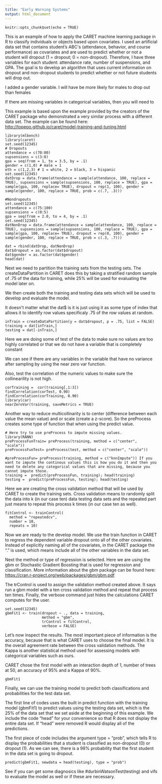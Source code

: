 ```yaml
---
title: "Early Warning Systems"
output: html_document
---
```


```{r setup, include=FALSE}
knitr::opts_chunk$set(echo = TRUE)
```
This is an example of how to apply the CARET machine learning package in R to classify individuals or objects based upon covariates. I used an artificial data set that contains student’s ABC's (attendance, behavior, and course performance) as covariates and are used to predict whether or not a student will dropout (1 = dropout; 0 = non-dropout).  Therefore, I have three variables for each student: attendance rate, number of suspensions, and GPA. The goal is to develop an algorithm that uses current information on dropout and non-dropout students to predict whether or not future students will drop out.

I added a gender variable.  I will have be more likely for males to drop out than females

If there are missing variables in categorical variables, then you will need to 

This example is based upon the example provided by the creators of the CARET package who demonstrated a very similar process with a different data set. The example can be found here: http://topepo.github.io/caret/model-training-and-tuning.html
```{r, message=FALSE, warning=FALSE, echo=FALSE}
library(mlbench)
library(caret)
set.seed(12345)
# Dropouts
attendance = c(70:80)
supsensions = c(3:8)
gpa = seq(from = 1, to = 3.5, by = .1)
gender = c(1,0) # male = 1
eth = c(1,2,3) # 1 = white, 2 = black, 3 = hispanic
set.seed(12345)
datDrop = data.frame(attendance = sample(attendance, 100, replace = TRUE), supsensions = sample(supsensions, 100, replace = TRUE), gpa = sample(gpa, 100, replace= TRUE), dropout = rep(1, 100), gender = sample(gender, 100, replace = TRUE, prob = c(.7, .3)))

#Nondropouts
set.seed(12345)
attendance = c(75:100)
supsensions = c(0:5)
gpa = seq(from = 2.0, to = 4, by = .1)
set.seed(12345)
datNonDrop = data.frame(attendance = sample(attendance, 100, replace = TRUE), supsensions = sample(supsensions, 100, replace = TRUE), gpa = sample(gpa, 100, replace= TRUE), dropout = rep(0, 100), gender = sample(gender, 100, replace = TRUE, prob = c(.3, .7)))

dat = rbind(datDrop, datNonDrop)
dat$dropout = as.factor(dat$dropout)
dat$gender = as.factor(dat$gender)
head(dat)

```
Next we need to partition the training sets from the testing sets. The createDataPartition in CARET does this by taking a stratified random sample of .75 of the data for training, while 25% will be used for evaluating the model later on.

We then create both the training and testing data sets which will be used to develop and evaluate the model.

It doesn't matter what the dat$ is it is just using it as some type of index that allows it to identify row values specificaly .75 of the row values at random.


```{r}
inTrain = createDataPartition(y = dat$dropout, p = .75, list = FALSE)
training = dat[inTrain,]
testing = dat[-inTrain,] 
```
Here we are doing some of test of the data to make sure no values are too highly correlated or that we do not have a variable that is completely constant

We can see if there are any variables in the variable that have no variance after sampling by using the near zero var function. 

Also, test the correlation of the numeric values to make sure the collinearility is not high.
```{r}
corTraining =  cor(training[,1:3])
findCorrelation(corTest, 0.90)
findCorrelation(corTraining, 0.90)
library(car)
nearZeroVar(training, saveMetrics = TRUE)
```
Another way to reduce multicollinarity is to center (difference between each value the mean value) and or scale (create a z-score).  So the preProcess creates some type of function that when using the predict value.   
```{r}
# Here try to use preProcess to impute missing values.
library(RANN)
preProcessFunTrain= preProcess(training, method = c("center", "scale"))
preProcessFunTest= preProcess(test, method = c("center", "scale"))

#preProcessFun= preProcess(training, method = c("knnImpute")) If you want to impute the continous values this is how you do it and then you need to delete any categorical values that are missing, because you cannot impute those.
training =  predict(preProcessFun, training); head(training)
testing =  predict(preProcessFun, testing); head(testing)

```

Here we are creating the cross validation method that will be used by CARET to create the training sets. Cross validation means to randomly split the data into k (in our case ten) data testing data sets and the repeated part just means to repeat this process k times (in our case ten as well).
```{r}
fitControl <- trainControl(
  method = "repeatedcv",
  number = 10,
  repeats = 10)
```



Now we are ready to the develop model. We use the train function in CARET to regress the dependent variable dropout onto all of the other covariates. Instead of explicitly naming all of the covariates, in the CARET package the “.” is used, which means include all of the other variables in the data set.

Next the method or type of regression is selected. Here we are using the gbm or Stochastic Gradient Boosting that is used for regression and classification. More information about the gbm package can be found here: https://cran.r-project.org/web/packages/gbm/gbm.pdf

The trControl is used to assign the validation method created above. It says run a gbm model with a ten cross validation method and repeat that process ten times. Finally, the verbose command just hides the calculations CARET computes for the user.
```{r}
set.seed(12345)
gbmFit1 <- train(dropout ~ ., data = training, 
                 method = "gbm", 
                 trControl = fitControl,
                 verbose = FALSE)
```
Let’s now inspect the results. The most important piece of information is the accuracy, because that is what CARET uses to choose the final model. It is the overall agreement rate between the cross validation methods. The Kappa is another statistical method used for assessing models with categorical variables such as ours.

CARET chose the first model with an interaction depth of 1, number of trees at 50, an accuracy of 95% and a Kappa of 90%.
```{r}
gbmFit1
```
Finally, we can use the training model to predict both classifications and probabilities for the test data set.

The first line of codes uses the built in predict function with the training model (gbmFit1) to predict values using the testing data set, which is the 25% of the data set that we set aside at the beginning of this example. We include the code “head” for your convenience so that R does not display the entire data set. If “head” were removed R would display all of the predictions.

The first piece of code includes the argument type = “prob”, which tells R to display the probabilities that a student is classified as non-dropout (0) or dropout (1). As we can see, there is a 98% probability that the first student in the data set is going to dropout.  

```{r}
predict(gbmFit1, newdata = head(testing), type = "prob")
```
See if you can get some diagnosics like #durbinWatsonTest(testing)
and vifs to evaluate the model as well or if these are necessary.



